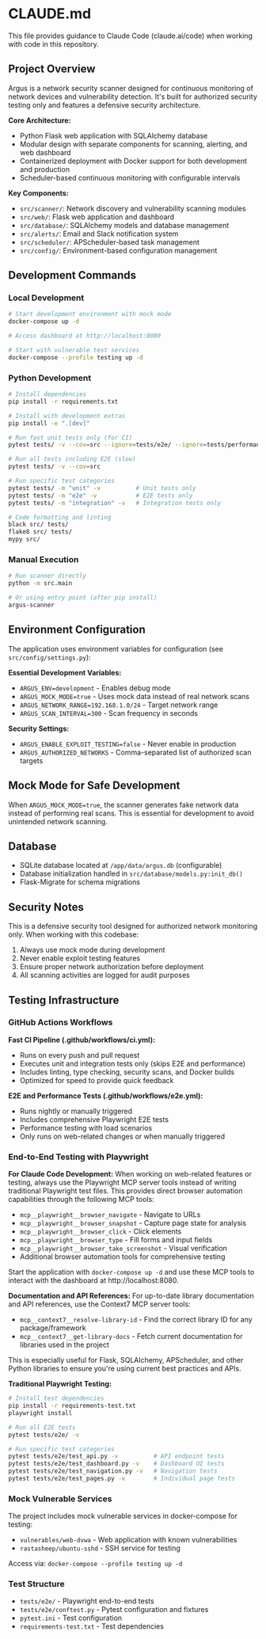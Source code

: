 # CLAUDE.md

This file provides guidance to Claude Code (claude.ai/code) when working with code in this repository.

## Project Overview

Argus is a network security scanner designed for continuous monitoring of network devices and vulnerability detection. It's built for authorized security testing only and features a defensive security architecture.

**Core Architecture:**
- Python Flask web application with SQLAlchemy database
- Modular design with separate components for scanning, alerting, and web dashboard
- Containerized deployment with Docker support for both development and production
- Scheduler-based continuous monitoring with configurable intervals

**Key Components:**
- `src/scanner/`: Network discovery and vulnerability scanning modules
- `src/web/`: Flask web application and dashboard
- `src/database/`: SQLAlchemy models and database management
- `src/alerts/`: Email and Slack notification system
- `src/scheduler/`: APScheduler-based task management
- `src/config/`: Environment-based configuration management

## Development Commands

### Local Development
```bash
# Start development environment with mock mode
docker-compose up -d

# Access dashboard at http://localhost:8080

# Start with vulnerable test services
docker-compose --profile testing up -d
```

### Python Development
```bash
# Install dependencies
pip install -r requirements.txt

# Install with development extras
pip install -e ".[dev]"

# Run fast unit tests only (for CI)
pytest tests/ -v --cov=src --ignore=tests/e2e/ --ignore=tests/performance/

# Run all tests including E2E (slow)
pytest tests/ -v --cov=src

# Run specific test categories
pytest tests/ -m "unit" -v          # Unit tests only
pytest tests/ -m "e2e" -v           # E2E tests only
pytest tests/ -m "integration" -v   # Integration tests only

# Code formatting and linting
black src/ tests/
flake8 src/ tests/
mypy src/
```

### Manual Execution
```bash
# Run scanner directly
python -m src.main

# Or using entry point (after pip install)
argus-scanner
```

## Environment Configuration

The application uses environment variables for configuration (see `src/config/settings.py`):

**Essential Development Variables:**
- `ARGUS_ENV=development` - Enables debug mode
- `ARGUS_MOCK_MODE=true` - Uses mock data instead of real network scans
- `ARGUS_NETWORK_RANGE=192.168.1.0/24` - Target network range
- `ARGUS_SCAN_INTERVAL=300` - Scan frequency in seconds

**Security Settings:**
- `ARGUS_ENABLE_EXPLOIT_TESTING=false` - Never enable in production
- `ARGUS_AUTHORIZED_NETWORKS` - Comma-separated list of authorized scan targets

## Mock Mode for Safe Development

When `ARGUS_MOCK_MODE=true`, the scanner generates fake network data instead of performing real scans. This is essential for development to avoid unintended network scanning.

## Database

- SQLite database located at `/app/data/argus.db` (configurable)
- Database initialization handled in `src/database/models.py:init_db()`
- Flask-Migrate for schema migrations

## Security Notes

This is a defensive security tool designed for authorized network monitoring only. When working with this codebase:

1. Always use mock mode during development
2. Never enable exploit testing features
3. Ensure proper network authorization before deployment
4. All scanning activities are logged for audit purposes

## Testing Infrastructure

### GitHub Actions Workflows

**Fast CI Pipeline (.github/workflows/ci.yml):**
- Runs on every push and pull request
- Executes unit and integration tests only (skips E2E and performance)
- Includes linting, type checking, security scans, and Docker builds
- Optimized for speed to provide quick feedback

**E2E and Performance Tests (.github/workflows/e2e.yml):**
- Runs nightly or manually triggered
- Includes comprehensive Playwright E2E tests
- Performance testing with load scenarios
- Only runs on web-related changes or when manually triggered

### End-to-End Testing with Playwright

**For Claude Code Development:**
When working on web-related features or testing, always use the Playwright MCP server tools instead of writing traditional Playwright test files. This provides direct browser automation capabilities through the following MCP tools:

- `mcp__playwright__browser_navigate` - Navigate to URLs
- `mcp__playwright__browser_snapshot` - Capture page state for analysis
- `mcp__playwright__browser_click` - Click elements
- `mcp__playwright__browser_type` - Fill forms and input fields
- `mcp__playwright__browser_take_screenshot` - Visual verification
- Additional browser automation tools for comprehensive testing

Start the application with `docker-compose up -d` and use these MCP tools to interact with the dashboard at http://localhost:8080.

**Documentation and API References:**
For up-to-date library documentation and API references, use the Context7 MCP server tools:

- `mcp__context7__resolve-library-id` - Find the correct library ID for any package/framework
- `mcp__context7__get-library-docs` - Fetch current documentation for libraries used in the project

This is especially useful for Flask, SQLAlchemy, APScheduler, and other Python libraries to ensure you're using current best practices and APIs.

**Traditional Playwright Testing:**
```bash
# Install test dependencies
pip install -r requirements-test.txt
playwright install

# Run all E2E tests
pytest tests/e2e/ -v

# Run specific test categories
pytest tests/e2e/test_api.py -v          # API endpoint tests
pytest tests/e2e/test_dashboard.py -v    # Dashboard UI tests
pytest tests/e2e/test_navigation.py -v   # Navigation tests
pytest tests/e2e/test_pages.py -v        # Individual page tests
```

### Mock Vulnerable Services
The project includes mock vulnerable services in docker-compose for testing:
- `vulnerables/web-dvwa` - Web application with known vulnerabilities
- `rastasheep/ubuntu-sshd` - SSH service for testing

Access via: `docker-compose --profile testing up -d`

### Test Structure
- `tests/e2e/` - Playwright end-to-end tests
- `tests/e2e/conftest.py` - Pytest configuration and fixtures
- `pytest.ini` - Test configuration
- `requirements-test.txt` - Test dependencies